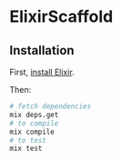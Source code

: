 # ElixirScaffold

## Installation

First, [install Elixir](https://elixir-lang.org/install.html#unix-and-unix-like).

Then:

```bash
# fetch dependencies
mix deps.get
# to compile
mix compile
# to test
mix test
```
